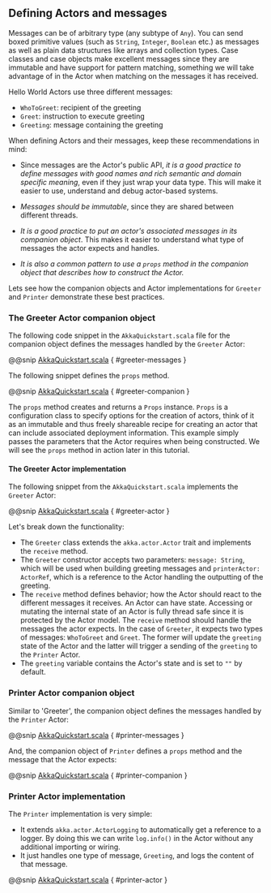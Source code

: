 ## Defining Actors and messages      

Messages can be of arbitrary type (any subtype of `Any`). You can send boxed primitive values (such as `String`, `Integer`, `Boolean` etc.) as messages as well as plain data structures like arrays and collection types. Case classes and case objects make excellent messages since they are immutable and have support for pattern matching, something we will take advantage of in the Actor when matching on the messages it has received. 

Hello World Actors use three different messages:

* `WhoToGreet`: recipient of the greeting
* `Greet`: instruction to execute greeting
* `Greeting`: message containing the greeting

When defining Actors and their messages, keep these recommendations in mind:

* Since messages are the Actor's public API, _it is a good practice to define messages with good names and rich semantic and domain specific meaning_, even if they just wrap your data type. This will make it easier to use, understand and debug actor-based systems. 

* _Messages should be immutable_, since they are shared between different threads.

* _It is a good practice to put an actor's associated messages in its companion object_. This makes it easier to understand what type of messages the actor expects and handles. 

* _It is also a common pattern to use a `props` method in the companion object that describes how to construct the Actor._ 

Lets see how the companion objects and Actor implementations for `Greeter` and `Printer` demonstrate these best practices. 

### The Greeter Actor companion object

The following code snippet in the `AkkaQuickstart.scala` file for the companion object defines the messages handled by the `Greeter` Actor:
 
@@snip [AkkaQuickstart.scala]($g8src$/scala/com/lightbend/akka/sample/AkkaQuickstart.scala) { #greeter-messages }

The following snippet defines the `props` method.

@@snip [AkkaQuickstart.scala]($g8src$/scala/com/lightbend/akka/sample/AkkaQuickstart.scala) { #greeter-companion }
 
The `props` method creates and returns a `Props` instance. `Props` is a configuration class to specify options for the creation of actors, think of it as an immutable and thus freely shareable recipe for creating an actor that can include associated deployment information. This example simply passes the parameters that the Actor requires when being constructed. We will see the `props` method in action later in this tutorial.
 
#### The Greeter Actor implementation
 
The following snippet from the `AkkaQuickstart.scala` implements the `Greeter` Actor:  
 
@@snip [AkkaQuickstart.scala]($g8src$/scala/com/lightbend/akka/sample/AkkaQuickstart.scala) { #greeter-actor }
 
Let's break down the functionality:

* The `Greeter` class extends the `akka.actor.Actor` trait and implements the `receive` method. 
* The `Greeter` constructor accepts two parameters: `message: String`, which will be used when building greeting messages and `printerActor: ActorRef`, which is a reference to the Actor handling the outputting of the greeting.
* The `receive` method defines behavior; how the Actor should react to the different messages it receives. An Actor can have state. Accessing or mutating the internal state of an Actor is fully thread safe since it is protected by the Actor model. The `receive` method should handle the messages the actor expects. In the case of `Greeter`, it expects two types of messages: `WhoToGreet` and `Greet`. The former will update the `greeting` state of the Actor and the latter will trigger a sending of the `greeting` to the `Printer` Actor.
* The `greeting` variable contains the Actor's state and is set to `""` by default.
 
### Printer Actor companion object

Similar to 'Greeter', the companion object defines the messages handled by the `Printer` Actor:

@@snip [AkkaQuickstart.scala]($g8src$/scala/com/lightbend/akka/sample/AkkaQuickstart.scala) { #printer-messages }
  
And, the companion object of `Printer` defines a `props` method and the message that the Actor expects:
 
@@snip [AkkaQuickstart.scala]($g8src$/scala/com/lightbend/akka/sample/AkkaQuickstart.scala) { #printer-companion }
 
### Printer Actor implementation
 
The `Printer` implementation is very simple:

* It extends `akka.actor.ActorLogging` to automatically get a reference to a logger. By doing this we can write `log.info()` in the Actor without any additional importing or wiring.
* It just handles one type of message, `Greeting`, and logs the content of that message.  
 
@@snip [AkkaQuickstart.scala]($g8src$/scala/com/lightbend/akka/sample/AkkaQuickstart.scala) { #printer-actor }
